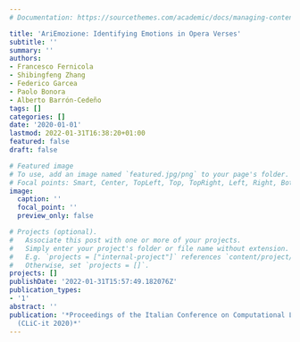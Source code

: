 ```yaml
---
# Documentation: https://sourcethemes.com/academic/docs/managing-content/

title: 'AriEmozione: Identifying Emotions in Opera Verses'
subtitle: ''
summary: ''
authors:
- Francesco Fernicola
- Shibingfeng Zhang
- Federico Garcea
- Paolo Bonora
- Alberto Barrón-Cedeño
tags: []
categories: []
date: '2020-01-01'
lastmod: 2022-01-31T16:38:20+01:00
featured: false
draft: false

# Featured image
# To use, add an image named `featured.jpg/png` to your page's folder.
# Focal points: Smart, Center, TopLeft, Top, TopRight, Left, Right, BottomLeft, Bottom, BottomRight.
image:
  caption: ''
  focal_point: ''
  preview_only: false

# Projects (optional).
#   Associate this post with one or more of your projects.
#   Simply enter your project's folder or file name without extension.
#   E.g. `projects = ["internal-project"]` references `content/project/deep-learning/index.md`.
#   Otherwise, set `projects = []`.
projects: []
publishDate: '2022-01-31T15:57:49.182076Z'
publication_types:
- '1'
abstract: ''
publication: '*Proceedings of the Italian Conference on Computational Linguistics
  (CLiC-it 2020)*'
---
```

